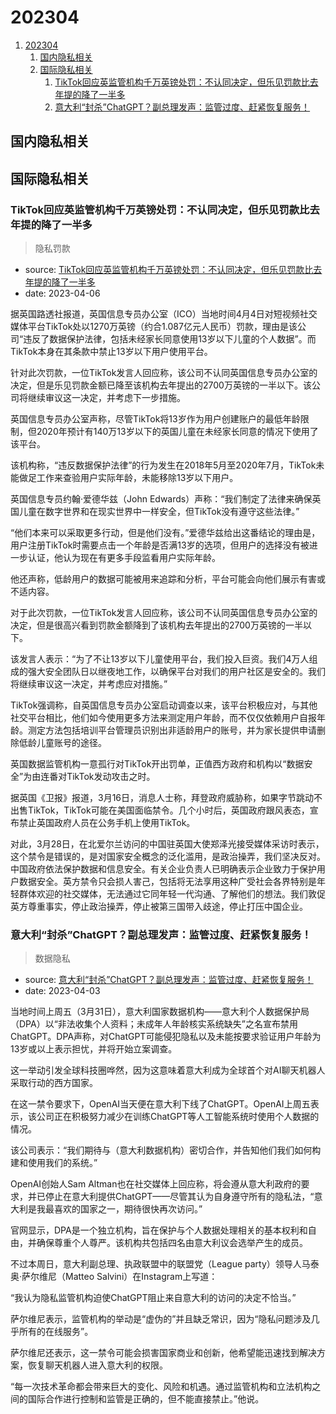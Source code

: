 # 202304


1. [202304](#202304)
    1. [国内隐私相关](#国内隐私相关)
    2. [国际隐私相关](#国际隐私相关)
       1. [TikTok回应英监管机构千万英镑处罚：不认同决定，但乐见罚款比去年提的降了一半多](#tiktok回应英监管机构千万英镑处罚不认同决定但乐见罚款比去年提的降了一半多)
       2. [意大利“封杀”ChatGPT？副总理发声：监管过度、赶紧恢复服务！](#意大利封杀chatgpt副总理发声监管过度赶紧恢复服务)

## 国内隐私相关


## 国际隐私相关
### TikTok回应英监管机构千万英镑处罚：不认同决定，但乐见罚款比去年提的降了一半多

>  隐私罚款

- source: [TikTok回应英监管机构千万英镑处罚：不认同决定，但乐见罚款比去年提的降了一半多](https://www.guancha.cn/internation/2023_04_06_687187.shtml#:~:text=TikTok%E5%9B%9E%E5%BA%94,%E5%B9%B4%E6%8F%90%E7%9A%84%E9%99%8D%E4%BA%86%E4%B8%80%E5%8D%8A%E5%A4%9A)
- date: 2023-04-06

据英国路透社报道，英国信息专员办公室（ICO）当地时间4月4日对短视频社交媒体平台TikTok处以1270万英镑（约合1.087亿元人民币）罚款，理由是该公司“违反了数据保护法律，包括未经家长同意使用13岁以下儿童的个人数据”。而TikTok本身在其条款中禁止13岁以下用户使用平台。

针对此次罚款，一位TikTok发言人回应称，该公司不认同英国信息专员办公室的决定，但是乐见罚款金额已降至该机构去年提出的2700万英镑的一半以下。该公司将继续审议这一决定，并考虑下一步措施。


英国信息专员办公室声称，尽管TikTok将13岁作为用户创建账户的最低年龄限制，但2020年预计有140万13岁以下的英国儿童在未经家长同意的情况下使用了该平台。

该机构称，“违反数据保护法律”的行为发生在2018年5月至2020年7月，TikTok未能做足工作来查验用户实际年龄，未能移除13岁以下用户。

英国信息专员约翰·爱德华兹（John Edwards）声称：“我们制定了法律来确保英国儿童在数字世界和在现实世界中一样安全，但TikTok没有遵守这些法律。”

“他们本来可以采取更多行动，但是他们没有。”爱德华兹给出这番结论的理由是，用户注册TikTok时需要点击一个年龄是否满13岁的选项，但用户的选择没有被进一步认证，他认为现在有更多手段监看用户实际年龄。

他还声称，低龄用户的数据可能被用来追踪和分析，平台可能会向他们展示有害或不适内容。


对于此次罚款，一位TikTok发言人回应称，该公司不认同英国信息专员办公室的决定，但是很高兴看到罚款金额降到了该机构去年提出的2700万英镑的一半以下。

该发言人表示：“为了不让13岁以下儿童使用平台，我们投入巨资。我们4万人组成的强大安全团队日以继夜地工作，以确保平台对我们的用户社区是安全的。我们将继续审议这一决定，并考虑应对措施。”

TikTok强调称，自英国信息专员办公室启动调查以来，该平台积极应对，与其他社交平台相比，他们如今使用更多方法来测定用户年龄，而不仅仅依赖用户自报年龄。测定方法包括培训平台管理员识别出非适龄用户的账号，并为家长提供申请删除低龄儿童账号的途径。

英国数据监管机构一意孤行对TikTok开出罚单，正值西方政府和机构以“数据安全”为由连番对TikTok发动攻击之时。

据英国《卫报》报道，3月16日，消息人士称，拜登政府威胁称，如果字节跳动不出售TikTok，TikTok可能在美国面临禁令。几个小时后，英国政府跟风表态，宣布禁止英国政府人员在公务手机上使用TikTok。

对此，3月28日，在北爱尔兰访问的中国驻英国大使郑泽光接受媒体采访时表示，这个禁令是错误的，是对国家安全概念的泛化滥用，是政治操弄，我们坚决反对。中国政府依法保护数据和信息安全。有关企业负责人已明确表示企业致力于保护用户数据安全。英方禁令只会损人害己，包括将无法享用这种广受社会各界特别是年轻群体欢迎的社交媒体，无法通过它同年轻一代沟通、了解他们的想法。我们敦促英方尊重事实，停止政治操弄，停止被第三国带入歧途，停止打压中国企业。
### 意大利“封杀”ChatGPT？副总理发声：监管过度、赶紧恢复服务！

> 数据隐私

- source: [意大利“封杀”ChatGPT？副总理发声：监管过度、赶紧恢复服务！](https://www.cls.cn/detail/1311838)
- date: 2023-04-03

当地时间上周五（3月31日），意大利国家数据机构——意大利个人数据保护局（DPA）以“非法收集个人资料；未成年人年龄核实系统缺失”之名宣布禁用ChatGPT。DPA声称，对ChatGPT可能侵犯隐私以及未能按要求验证用户年龄为13岁或以上表示担忧，并将开始立案调查。

这一举动引发全球科技圈哗然，因为这意味着意大利成为全球首个对AI聊天机器人采取行动的西方国家。

在这一禁令要求下，OpenAI当天便在意大利下线了ChatGPT。OpenAI上周五表示，该公司正在积极努力减少在训练ChatGPT等人工智能系统时使用个人数据的情况。

该公司表示：“我们期待与（意大利数据机构）密切合作，并告知他们我们如何构建和使用我们的系统。”

OpenAI创始人Sam Altman也在社交媒体上回应称，将会遵从意大利政府的要求，并已停止在意大利提供ChatGPT——尽管其认为自身遵守所有的隐私法，“意大利是我最喜欢的国家之一，期待很快再次访问。”

官网显示，DPA是一个独立机构，旨在保护与个人数据处理相关的基本权利和自由，并确保尊重个人尊严。该机构共包括四名由意大利议会选举产生的成员。

不过本周日，意大利副总理、执政联盟中的联盟党（League party）领导人马泰奥·萨尔维尼（Matteo Salvini）在Instagram上写道：

“我认为隐私监管机构迫使ChatGPT阻止来自意大利的访问的决定不恰当。”

萨尔维尼表示，监管机构的举动是“虚伪的”并且缺乏常识，因为“隐私问题涉及几乎所有的在线服务”。

萨尔维尼还表示，这一禁令可能会损害国家商业和创新，他希望能迅速找到解决方案，恢复聊天机器人进入意大利的权限。

“每一次技术革命都会带来巨大的变化、风险和机遇。通过监管机构和立法机构之间的国际合作进行控制和监管是正确的，但不能直接禁止。”他说。